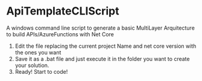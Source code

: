 # ApiTemplateCLIScript
A windows command line script to generate a basic MultiLayer Arquitecture to build APIs/AzureFunctions with Net Core 


1. Edit the file replacing the current project Name and net core version with the ones you want
2. Save it as a .bat file and just execute it in the folder you want to create your solution.
3. Ready! Start to code!
